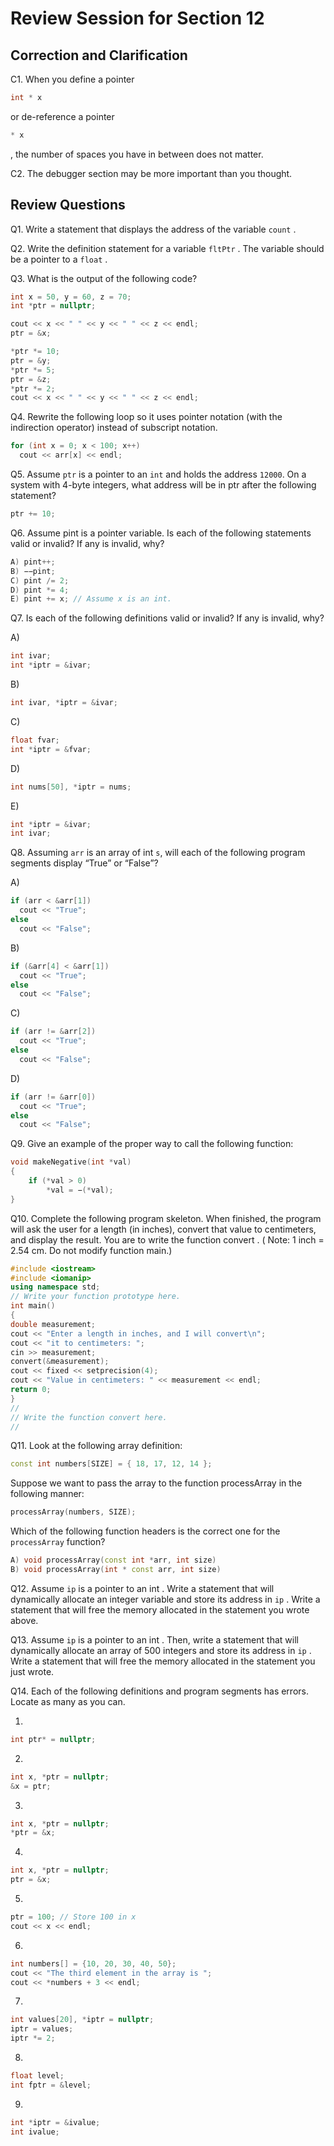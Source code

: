 
# Review Session for Section 12

## Correction and Clarification

C1. When you define a pointer
``` cpp
int * x
```
or de-reference a pointer
``` cpp
* x
```
, the number of spaces you have in between does not matter. 

C2. The debugger section may be more important than you thought. 

## Review Questions
Q1. Write a statement that displays the address of the variable `count` .


Q2. Write the definition statement for a variable `fltPtr` . The variable should be a pointer to a `float` .


Q3. What is the output of the following code?
``` cpp
int x = 50, y = 60, z = 70;
int *ptr = nullptr;

cout << x << " " << y << " " << z << endl;
ptr = &x;

*ptr *= 10;
ptr = &y;
*ptr *= 5;
ptr = &z;
*ptr *= 2;
cout << x << " " << y << " " << z << endl;
```

Q4. Rewrite the following loop so it uses pointer notation (with the indirection operator) instead of subscript notation.
``` cpp
for (int x = 0; x < 100; x++)
  cout << arr[x] << endl;
```

Q5. Assume `ptr` is a pointer to an `int` and holds the address `12000`. On a system with 4-byte integers, what address will be in ptr after the following statement?
``` cpp
ptr += 10;
```
Q6. Assume pint is a pointer variable. Is each of the following statements valid or invalid? If any is invalid, why?
``` cpp
A) pint++;
B) −−pint;
C) pint /= 2;
D) pint *= 4;
E) pint += x; // Assume x is an int.
```
Q7. Is each of the following definitions valid or invalid? If any is invalid, why?

A) 
``` cpp
int ivar;
int *iptr = &ivar;
```
B) 
``` cpp
int ivar, *iptr = &ivar;
```
C) 
``` cpp
float fvar;
int *iptr = &fvar;
```
D) 
``` cpp
int nums[50], *iptr = nums;
```

E) 
``` cpp
int *iptr = &ivar;
int ivar;
```

Q8. Assuming `arr` is an array of int `s`, will each of the following program segments display “True” or “False”?

A)
``` cpp
if (arr < &arr[1])
  cout << "True";
else
  cout << "False";
```
B) 
``` cpp
if (&arr[4] < &arr[1])
  cout << "True";
else
  cout << "False";
```
C) 
``` cpp
if (arr != &arr[2])
  cout << "True";
else
  cout << "False";
```
D) 
``` cpp
if (arr != &arr[0])
  cout << "True";
else
  cout << "False";
```

Q9. Give an example of the proper way to call the following function:

``` cpp
void makeNegative(int *val)
{
    if (*val > 0)
        *val = −(*val);
}
```

Q10. Complete the following program skeleton. When finished, the program will ask the user for a length (in inches), convert that value to centimeters, and display the
result. You are to write the function convert . ( Note: 1 inch = 2.54 cm. Do not modify function main.)

``` cpp
#include <iostream>
#include <iomanip>
using namespace std;
// Write your function prototype here.
int main()
{
double measurement;
cout << "Enter a length in inches, and I will convert\n";
cout << "it to centimeters: ";
cin >> measurement;
convert(&measurement);
cout << fixed << setprecision(4);
cout << "Value in centimeters: " << measurement << endl;
return 0;
}
//
// Write the function convert here.
//
```

Q11. Look at the following array definition:
``` cpp
const int numbers[SIZE] = { 18, 17, 12, 14 };
```
Suppose we want to pass the array to the function processArray in the following manner:
``` cpp
processArray(numbers, SIZE);
```
Which of the following function headers is the correct one for the `processArray` function?
``` cpp
A) void processArray(const int *arr, int size)
B) void processArray(int * const arr, int size)
```

Q12. Assume `ip` is a pointer to an int . Write a statement that will dynamically allocate an integer variable and store its address in `ip` . Write a statement that will free the
memory allocated in the statement you wrote above.

Q13. Assume `ip` is a pointer to an int . Then, write a statement that will dynamically allocate an array of 500 integers and store its address in `ip` . Write a statement
that will free the memory allocated in the statement you just wrote.

Q14. Each of the following definitions and program segments has errors. Locate as many as you can.

1)
``` cpp
int ptr* = nullptr;
```
2) 
``` cpp
int x, *ptr = nullptr;
&x = ptr;
```
3)
``` cpp
int x, *ptr = nullptr;
*ptr = &x;
```
4) 
``` cpp
int x, *ptr = nullptr;
ptr = &x;
```
5)
``` cpp
ptr = 100; // Store 100 in x
cout << x << endl;
```
6) 
``` cpp
int numbers[] = {10, 20, 30, 40, 50};
cout << "The third element in the array is ";
cout << *numbers + 3 << endl;
```
7)
``` cpp
int values[20], *iptr = nullptr;
iptr = values;
iptr *= 2;
```
8)
``` cpp
float level;
int fptr = &level;
```

9) 
``` cpp
int *iptr = &ivalue;
int ivalue;
```



